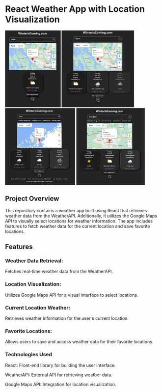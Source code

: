 # React Weather App with Location Visualization

<img src='./Github_Images/homepage.png' height=250px> <img src='./Github_Images/3days.png' height=250px> <img src='./Github_Images/google_maps.png' height=250px> <img src='./Github_Images/search.png' height=250px>

## Project Overview
This repository contains a weather app built using React that retrieves weather data from the WeatherAPI. Additionally, it utilizes the Google Maps API to visually select locations for weather information. The app includes features to fetch weather data for the current location and save favorite locations.

## Features
### Weather Data Retrieval:
Fetches real-time weather data from the WeatherAPI.

### Location Visualization:
Utilizes Google Maps API for a visual interface to select locations.

### Current Location Weather:
Retrieves weather information for the user's current location.

### Favorite Locations:
Allows users to save and access weather data for their favorite locations.

### Technologies Used
React: Front-end library for building the user interface.

WeatherAPI: External API for retrieving weather data.

Google Maps API: Integration for location visualization.

